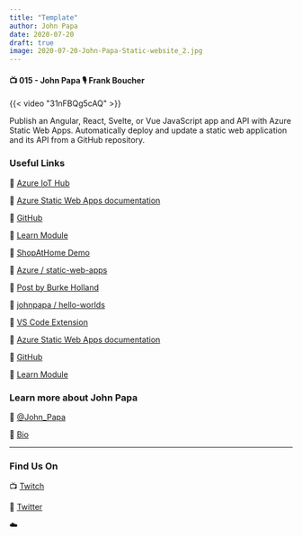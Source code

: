 ```yaml
---
title: "Template"
author: John Papa
date: 2020-07-20
draft: true
image: 2020-07-20-John-Papa-Static-website_2.jpg
---
```


#### 📺 015 - John Papa 🎙️ Frank Boucher

<!--more-->

{{< video "31nFBQg5cAQ" >}}

Publish an Angular, React, Svelte, or Vue JavaScript app and API with Azure Static Web Apps. Automatically deploy and update a static web application and its API from a GitHub repository.

### Useful Links

🔗 [Azure IoT Hub](https://cda.ms/1tm)

🔗 [Azure Static Web Apps documentation](https://cda.ms/1rR)

🔗 [GitHub](https://github.com/microsoft/swa-community-kit)

🔗 [Learn Module](https://cda.ms/1rV)

🔗 [ShopAtHome Demo](https://www.shopathome.dev/home)

🔗 [Azure / static-web-apps](https://github.com/azure/static-web-apps)

🔗 [Post by Burke Holland](https://burkeholland.github.io/posts/static-app-root-domain/)

🔗 [johnpapa / hello-worlds](https://github.com/johnpapa/hello-worlds)

🔗 [VS Code Extension](https://marketplace.visualstudio.com/items?itemName=ms-azuretools.vscode-azurestaticwebapps&WT.mc_id=allaroundazure-blog-jopapa)

🔗 [Azure Static Web Apps documentation](https://cda.ms/1rS)

🔗 [GitHub](https://github.com/microsoft/swa-community-kit)

🔗 [Learn Module](https://cda.ms/1rT)



### Learn more about John Papa

🔗 [@John_Papa](https://twitter.com/John_Papa)

🔗 [Bio](https://developer.microsoft.com/en-us/advocates/john-papa)


---

### Find Us On

📺 [Twitch](https://www.twitch.tv/microsoftdeveloper)

🔗 [Twitter](https://twitter.com/fboucheros)

☁️
